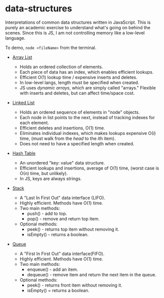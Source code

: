 data-structures
====

Interpretations of common data structures written in JavaScript. This is purely an academic exercise to understand what's going on behind the scenes. Since this is JS, I am not controlling memory like a low-level language.

To demo, ````node <fileName>```` from the terminal.

* [Array List](arrayList.js)
  * Holds an ordered collection of elements.
  * Each piece of data has an index, which enables efficient lookups.
  * Efficient O(1) lookup time / expensive inserts and deletes.
  * In low-level langs, length must be specified when created.
  * JS uses *dynamic arrays*, which are simply called "arrays." Flexible with inserts and deletes, but can affect time/space cost.

* [Linked List](linkedList.js)
  * Holds an ordered sequence of elements in "node" objects.
  * Each node in list points to the next, instead of tracking indexes for each element.
  * Efficient deletes and insertions, O(1) time.
  * Eliminates individual indexes, which makes lookups expensive O(*i*) time, (must walk from the *head* to the *i*th item).
  * Does not need to have a specified length when created.

* [Hash Table](hashTable.js)
  * An unordered "key: value" data structure.
  * Efficient lookups and insertions, average of O(1) time, (worst case is O(*n*) time, but unlikely).
  * In JS, keys are always strings. 

* [Stack](stack.js)
  * A "Last In First Out" data interface (LIFO).
  * Highly efficient. Methods have O(1) time.
  * Two main methods:
    * push() - add to top.
    * pop() - remove and return top item.
  * Optional methods:
    * peek() - returns top item without removing it.
    * isEmpty() - returns a boolean.

* [Queue](queue.js)
  * A "First In First Out" data interface(FIFO).
  * Highly efficient. Methods have O(1) time.
  * Two main methods:
    * enqueue() - add an item.
    * dequeue() - remove item and return the next item in the queue.
  * Optional methods:
    * peek() - returns front item without removing it.
    * isEmpty() = returns a boolean.